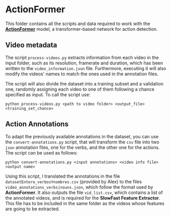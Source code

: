 # ActionFormer

This folder contains all the scripts and data required to work with the
[**ActionFormer**](https://github.com/happyharrycn/actionformer_release) model, 
a transformer-based network for action detection. 

## Video metadata
The script `process-videos.py` extracts information from each video in the input folder, such as its resolution, 
framerate and duration, which has been written to the `video_information.json` file. Furthermore, executing it will
also modify the videos' names to match the ones used in the annotation files. 

The script will also divide the dataset into a training subset and a validation one, randomly assigning each video to 
one of them following a chance specified as input. To call the script use:

    python process-videos.py <path to video folder> <output_file> <training_set_chance>

## Action Annotations
To adapt the previously available annotations in the dataset, you can use the `convert-annotations.py` script, that will
transform the `csv` file into two `json` annotation files, one for the verbs, and the other one for the actions.
The script can be used as follows:

    python convert-annotations.py <input annotations> <video info file> <output name>

Using this script, I translated the annotations in the file `datasetEntero_verbosYnombres.csv` (provided by Alex) to 
the files `video_annotations_verbs|nouns.json`, which follow the format used by **ActionFormer**. It also outputs the
file `vid_list.csv`, which contains a list of the annotated videos, and is required for the 
**SlowFast Feature Extractor**. This file has to be included in the same folder as the videos whose features are going
to be extracted.
